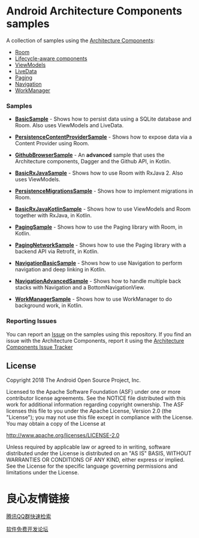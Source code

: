 Android Architecture Components samples
===================================

A collection of samples using the [Architecture Components](https://developer.android.com/arch):

- [Room](https://developer.android.com/topic/libraries/architecture/room)
- [Lifecycle-aware components](https://developer.android.com/topic/libraries/architecture/lifecycle)
- [ViewModels](https://developer.android.com/topic/libraries/architecture/viewmodel)
- [LiveData](https://developer.android.com/topic/libraries/architecture/livedata)
- [Paging](https://developer.android.com/topic/libraries/architecture/paging/)
- [Navigation](https://developer.android.com/topic/libraries/architecture/navigation/)
- [WorkManager](https://developer.android.com/topic/libraries/architecture/workmanager/)

### Samples

* **[BasicSample](https://github.com/googlesamples/android-architecture-components/blob/master/BasicSample)** - Shows how to persist data using a SQLite database and Room. Also uses ViewModels and LiveData.

* **[PersistenceContentProviderSample](https://github.com/googlesamples/android-architecture-components/blob/master/PersistenceContentProviderSample)** - Shows how to expose data via a Content Provider using Room.

* **[GithubBrowserSample](https://github.com/googlesamples/android-architecture-components/blob/master/GithubBrowserSample)** - An **advanced**  sample that uses the Architecture components, Dagger and the Github API, in Kotlin.

* **[BasicRxJavaSample](https://github.com/googlesamples/android-architecture-components/blob/master/BasicRxJavaSample)** - Shows how to use Room with RxJava 2. Also uses ViewModels.

* **[PersistenceMigrationsSample](https://github.com/googlesamples/android-architecture-components/blob/master/PersistenceMigrationsSample)** - Shows how to implement migrations in Room.

* **[BasicRxJavaKotlinSample](https://github.com/googlesamples/android-architecture-components/blob/master/BasicRxJavaSampleKotlin)** - Shows
how to use ViewModels and Room together with RxJava, in Kotlin.

 * **[PagingSample](https://github.com/googlesamples/android-architecture-components/tree/master/PagingSample)** - Shows
  how to use the Paging library with Room, in Kotlin.

 * **[PagingNetworkSample](https://github.com/googlesamples/android-architecture-components/tree/master/PagingWithNetworkSample)** - Shows
  how to use the Paging library with a backend API via Retrofit, in Kotlin.

* **[NavigationBasicSample](https://github.com/googlesamples/android-architecture-components/tree/master/NavigationBasicSample)** - Shows
  how to use Navigation to perform navigation and deep linking in Kotlin.

* **[NavigationAdvancedSample](https://github.com/googlesamples/android-architecture-components/tree/master/NavigationAdvancedSample)** - Shows
  how to handle multiple back stacks with Navigation and a BottomNavigationView.
  
* **[WorkManagerSample](https://github.com/googlesamples/android-architecture-components/tree/master/WorkManagerSample)** - Shows
  how to use WorkManager to do background work, in Kotlin.


### Reporting Issues

You can report an [Issue](https://github.com/googlesamples/android-architecture-components/issues) on the samples using this repository. If you find an issue with the Architecture Components, report it using the [Architecture Components Issue Tracker](https://issuetracker.google.com/issues/new?component=197448&template=878802)

License
-------

Copyright 2018 The Android Open Source Project, Inc.

Licensed to the Apache Software Foundation (ASF) under one or more contributor
license agreements.  See the NOTICE file distributed with this work for
additional information regarding copyright ownership.  The ASF licenses this
file to you under the Apache License, Version 2.0 (the "License"); you may not
use this file except in compliance with the License.  You may obtain a copy of
the License at

http://www.apache.org/licenses/LICENSE-2.0

Unless required by applicable law or agreed to in writing, software
distributed under the License is distributed on an "AS IS" BASIS, WITHOUT
WARRANTIES OR CONDITIONS OF ANY KIND, either express or implied.  See the
License for the specific language governing permissions and limitations under
the License.


 # 良心友情链接

[腾讯QQ群快速检索](http://u.720life.cn/s/8cf73f7c)

[软件免费开发论坛](http://u.720life.cn/s/bbb01dc0)
